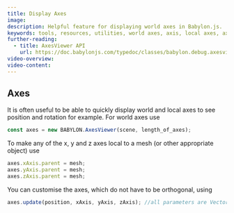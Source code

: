 ```yaml
---
title: Display Axes
image:
description: Helpful feature for displaying world axes in Babylon.js.
keywords: tools, resources, utilities, world axes, axis, local axes, axes
further-reading:
  - title: AxesViewer API
    url: https://doc.babylonjs.com/typedoc/classes/babylon.debug.axesviewer
video-overview:
video-content:
---
```


## Axes

It is often useful to be able to quickly display world and local axes to see position and rotation for example. For world axes use

```javascript
const axes = new BABYLON.AxesViewer(scene, length_of_axes);
```

To make any of the x, y and z axes local to a mesh (or other appropriate object) use

```javascript
axes.xAxis.parent = mesh;
axes.yAxis.parent = mesh;
axes.zAxis.parent = mesh;
```

<Playground id="#T8UQTA" title="AxesViewer" description="Display Axes"/>

You can customise the axes, which do not have to be orthogonal, using

```javascript
axes.update(position, xAxis, yAxis, zAxis); //all parameters are Vector3s
```

<Playground id="#T8UQTA#1" title="Update AxesViewer" description="Display Custom Axes"/>
